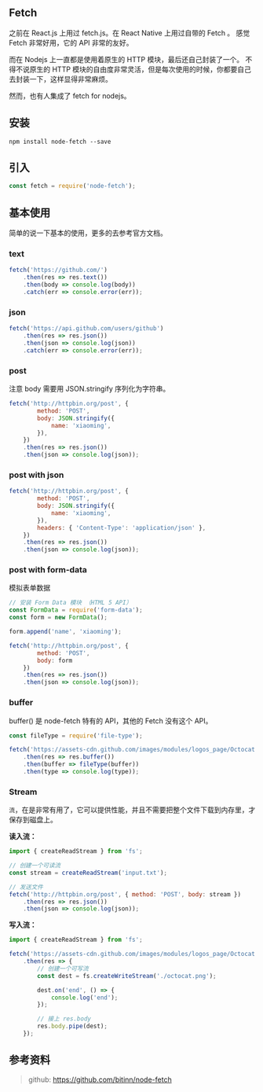 ## Fetch
之前在 React.js 上用过 fetch.js。在 React Native 上用过自带的 Fetch 。
感觉 Fetch 非常好用，它的 API 非常的友好。

而在 Nodejs 上一直都是使用着原生的 HTTP 模块，最后还自己封装了一个。
不得不说原生的 HTTP 模块的自由度非常灵活，但是每次使用的时候，你都要自己去封装一下，这样显得非常麻烦。

然而，也有人集成了 fetch for nodejs。

## 安装

```shell
npm install node-fetch --save
```

## 引入

```js
const fetch = require('node-fetch');
```


## 基本使用
简单的说一下基本的使用，更多的去参考官方文档。

### text

```js
fetch('https://github.com/')
    .then(res => res.text())
    .then(body => console.log(body))
    .catch(err => console.error(err));
```

### json

```js
fetch('https://api.github.com/users/github')
    .then(res => res.json())
    .then(json => console.log(json))
    .catch(err => console.error(err));
```

### post
注意 body 需要用 JSON.stringify 序列化为字符串。

```js
fetch('http://httpbin.org/post', {
        method: 'POST',
        body: JSON.stringify({
            name: 'xiaoming',
        }),
    })
    .then(res => res.json())
    .then(json => console.log(json));
```

### post with json

```js
fetch('http://httpbin.org/post', {
        method: 'POST',
        body: JSON.stringify({
            name: 'xiaoming',
        }),
        headers: { 'Content-Type': 'application/json' },
    })
    .then(res => res.json())
    .then(json => console.log(json));
```

### post with form-data
模拟表单数据

```js
// 安装 Form Data 模块 （HTML 5 API）
const FormData = require('form-data');
const form = new FormData();

form.append('name', 'xiaoming');

fetch('http://httpbin.org/post', {
        method: 'POST',
        body: form
    })
    .then(res => res.json())
    .then(json => console.log(json));
```

### buffer
buffer() 是 node-fetch 特有的 API，其他的 Fetch 没有这个 API。

```js
const fileType = require('file-type');

fetch('https://assets-cdn.github.com/images/modules/logos_page/Octocat.png')
    .then(res => res.buffer())
    .then(buffer => fileType(buffer))
    .then(type => console.log(type));
```

### Stream
`流`，在是非常有用了，它可以提供性能，并且不需要把整个文件下载到内存里，才保存到磁盘上。

**读入流：**

```js
import { createReadStream } from 'fs';

// 创建一个可读流
const stream = createReadStream('input.txt');

// 发送文件
fetch('http://httpbin.org/post', { method: 'POST', body: stream })
	.then(res => res.json())
	.then(json => console.log(json));
```

**写入流：**

```js
import { createReadStream } from 'fs';

fetch('https://assets-cdn.github.com/images/modules/logos_page/Octocat.png')
    .then(res => {
        // 创建一个可写流
        const dest = fs.createWriteStream('./octocat.png');

        dest.on('end', () => {
            console.log('end');
        });

        // 接上 res.body
        res.body.pipe(dest);
    });
```

## 参考资料
> github: https://github.com/bitinn/node-fetch